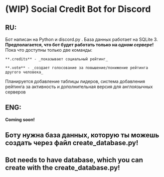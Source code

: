 # (WIP) Social Credit Bot for Discord

## RU:
  Бот написан на Python и discord.py . База данных работает на SQLite 3.
  **Предполагается, что бот будет работать только на _одном сервере_!**
  Пока что доступны только две команды:
    
    **.credits** - _показывает социальный рейтинг_
    
    **.vote** - _создает голосование за повышение/понижение рейтинга другого человека_
Планируется добавление таблицы лидеров, система добавления рейтинга за активность и дополнительная версия для англоязычных серверов

## ENG:
  **Coming soon!**

## Боту нужна база данных, которую ты можешь создать через файл **create_database.py**!

## Bot needs to have database, which you can create with the **create_database.py**!

